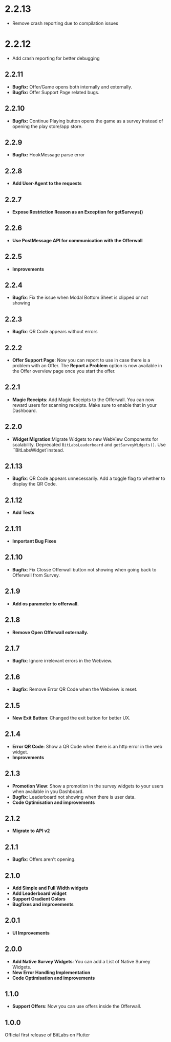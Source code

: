 # 2.2.13
- Remove crash reporting due to compilation issues

# 2.2.12
- Add crash reporting for better debugging

## 2.2.11
- **Bugfix:** Offer/Game opens both internally and externally.
- **Bugfix:** Offer Support Page related bugs.

## 2.2.10
- **Bugfix:** Continue Playing button opens the game as a survey instead of opening the play store/app store.

## 2.2.9
- **Bugfix:** HookMessage parse error

## 2.2.8
- **Add User-Agent to the requests**

## 2.2.7
- **Expose Restriction Reason as an Exception for getSurveys()**

## 2.2.6
- **Use PostMessage API for communication with the Offerwall** 

## 2.2.5
- **Improvements**

## 2.2.4
- **Bugfix**: Fix the issue when Modal Bottom Sheet is clipped or not showing

## 2.2.3
- **Bugfix**: QR Code appears without errors

## 2.2.2
- **Offer Support Page**: Now you can report to use in case there is a problem with an Offer.
  The **Report a Problem** option is now available in the Offer overview page once you start the offer.  

## 2.2.1
- **Magic Receipts**: Add Magic Receipts to the Offerwall. You can now reward users for scanning receipts. Make sure to enable that in your Dashboard.

## 2.2.0
- **Widget Migration**:Migrate Widgets to new WebView Components for scalability.
  Deprecated `BitLabsLeaderboard` and `getSurveyWidgets()`. Use ``BitLabsWidget`instead.

## 2.1.13
- **Bugfix**: QR Code appears unnecessarily. Add a toggle flag to whether to display the QR Code.

## 2.1.12
- **Add Tests**

## 2.1.11
- **Important Bug Fixes**

## 2.1.10
- **Bugfix**: Fix Closse Offerwall button not showing when going back to Offerwall from Survey.

## 2.1.9
- **Add os parameter to offerwall.**

## 2.1.8
- **Remove Open Offerwall externally.**

## 2.1.7
- **Bugfix**: Ignore irrelevant errors in the Webview.

## 2.1.6
- **Bugfix**: Remove Error QR Code when the Webview is reset.

## 2.1.5
- **New Exit Button**: Changed the exit button for better UX.

## 2.1.4
- **Error QR Code**: Show a QR Code when there is an http error in the web widget.
- **Improvements**

## 2.1.3
- **Promotion View**: Show a promotion in the survey widgets to your users when available in you Dashboard.
- **Bugfix**: Leaderboard not showing when there is user data.
- **Code Optimisation and improvements**

## 2.1.2
- **Migrate to API v2**

## 2.1.1
- **Bugfix**: Offers aren't opening.

## 2.1.0
- **Add Simple and Full Width widgets**
- **Add Leaderboard widget**
- **Support Gradient Colors**
- **Bugfixes and improvements**

## 2.0.1
- **UI Improvements**

## 2.0.0
- **Add Native Survey Widgets**: You can add a List of Native Survey Widgets.
- **New Error Handling Implementation**
- **Code Optimisation and improvements**

## 1.1.0
- **Support Offers**: Now you can use offers inside the Offerwall.

## 1.0.0
Official first release of BitLabs on Flutter
